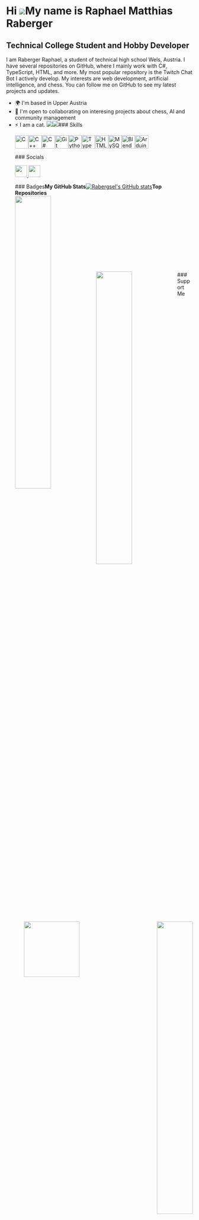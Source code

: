 Hi ![](https://user-images.githubusercontent.com/18350557/176309783-0785949b-9127-417c-8b55-ab5a4333674e.gif)My name is Raphael Matthias Raberger
 =================================================================================================================================================
Technical College Student and Hobby Developer
 --------------------------------------------- 

I am Raberger Raphael, a student of technical high school Wels, Austria. I have several repositories on GitHub, where I mainly work with C#, TypeScript, HTML, and more. My most popular repository is the Twitch Chat Bot I actively develop. My interests are web development, artificial intelligence, and chess. You can follow me on GitHub to see my latest projects and updates. 
* 🌍 I'm based in Upper Austria 
* 🤝 I'm open to collaborating on interesing projects about chess, AI and community management 
* ⚡ I am a cat.
<a href="https://www.github.com/Rabergsel" target="_blank" rel="noreferrer"><img src="https://img.shields.io/github/followers/Rabergsel?logo=github&style=for-the-badge&color=a855f7&labelColor=831843" /></a><a href="https://www.x.com/RabergerRaphael" target="_blank" rel="noreferrer"><img src="https://img.shields.io/twitter/follow/RabergerRaphael?logo=twitter&style=for-the-badge&color=a855f7&labelColor=831843" /></a>### Skills <p align="left"> <a href="https://docs.microsoft.com/en-us/cpp/?view=msvc-170" target="_blank" rel="noreferrer"><img src="https://raw.githubusercontent.com/danielcranney/readme-generator/main/public/icons/skills/c-colored.svg" width="36" height="36" alt="C" /></a><a href="https://docs.microsoft.com/en-us/cpp/?view=msvc-170" target="_blank" rel="noreferrer"><img src="https://raw.githubusercontent.com/danielcranney/readme-generator/main/public/icons/skills/cplusplus-colored.svg" width="36" height="36" alt="C++" /></a><a href="https://docs.microsoft.com/en-us/dotnet/csharp/" target="_blank" rel="noreferrer"><img src="https://raw.githubusercontent.com/danielcranney/readme-generator/main/public/icons/skills/csharp-colored.svg" width="36" height="36" alt="C#" /></a><a href="https://git-scm.com/" target="_blank" rel="noreferrer"><img src="https://raw.githubusercontent.com/danielcranney/readme-generator/main/public/icons/skills/git-colored.svg" width="36" height="36" alt="Git" /></a><a href="https://www.python.org/" target="_blank" rel="noreferrer"><img src="https://raw.githubusercontent.com/danielcranney/readme-generator/main/public/icons/skills/python-colored.svg" width="36" height="36" alt="Python" /></a><a href="https://www.typescriptlang.org/" target="_blank" rel="noreferrer"><img src="https://raw.githubusercontent.com/danielcranney/readme-generator/main/public/icons/skills/typescript-colored.svg" width="36" height="36" alt="TypeScript" /></a><a href="https://developer.mozilla.org/en-US/docs/Glossary/HTML5" target="_blank" rel="noreferrer"><img src="https://raw.githubusercontent.com/danielcranney/readme-generator/main/public/icons/skills/html5-colored.svg" width="36" height="36" alt="HTML5" /></a><a href="https://www.mysql.com/" target="_blank" rel="noreferrer"><img src="https://raw.githubusercontent.com/danielcranney/readme-generator/main/public/icons/skills/mysql-colored.svg" width="36" height="36" alt="MySQL" /></a><a href="https://www.blender.org/" target="_blank" rel="noreferrer"><img src="https://raw.githubusercontent.com/danielcranney/readme-generator/main/public/icons/skills/blender-colored.svg" width="36" height="36" alt="Blender" /></a><a href="https://store.arduino.cc/?gclid=Cj0KCQjw2eilBhCCARIsAG0Pf8uueBifykWcsSS4LPESeGQfxGVKJYnzV7bz471XfknQJy_1VINVWM8aAkLtEALw_wcB" target="_blank" rel="noreferrer"><img src="https://raw.githubusercontent.com/danielcranney/readme-generator/main/public/icons/skills/arduino-colored.svg" width="36" height="36" alt="Arduino" /></a> </p> ### Socials <p align="left"> <a href="https://www.github.com/Rabergsel" target="_blank" rel="noreferrer"> <picture> <source media="(prefers-color-scheme: dark)" srcset="https://raw.githubusercontent.com/danielcranney/readme-generator/main/public/icons/socials/github-dark.svg" /> <source media="(prefers-color-scheme: light)" srcset="https://raw.githubusercontent.com/danielcranney/readme-generator/main/public/icons/socials/github.svg" /> <img src="https://raw.githubusercontent.com/danielcranney/readme-generator/main/public/icons/socials/github.svg" width="32" height="32" /> </picture> </a> <a href="https://www.x.com/RabergerRaphael" target="_blank" rel="noreferrer"> <picture> <source media="(prefers-color-scheme: dark)" srcset="https://raw.githubusercontent.com/danielcranney/readme-generator/main/public/icons/socials/twitter-dark.svg" /> <source media="(prefers-color-scheme: light)" srcset="https://raw.githubusercontent.com/danielcranney/readme-generator/main/public/icons/socials/twitter.svg" /> <img src="https://raw.githubusercontent.com/danielcranney/readme-generator/main/public/icons/socials/twitter.svg" width="32" height="32" /> </picture> </a></p>### Badges<b>My GitHub Stats</b><a href="http://www.github.com/Rabergsel"><img src="https://github-readme-stats.vercel.app/api?username=Rabergsel&show_icons=true&hide=&count_private=true&title_color=0891b2&text_color=ffffff&icon_color=a855f7&bg_color=831843&hide_border=true&show_icons=true" alt="Rabergsel's GitHub stats" /></a><b>Top Repositories</b><div width="100%" align="center"><a href="https://github.com/Rabergsel/catzbottwitch" align="left"><img align="left" width="45%" src="https://github-readme-stats.vercel.app/api/pin/?username=Rabergsel&repo=catzbottwitch&title_color=0891b2&text_color=ffffff&icon_color=a855f7&bg_color=831843&hide_border=true&locale=en" /></a></div><br /><br /><br /><br /><br /><br /><br /><br /><br /><br /><br /><br /><div width="100%" align="center"><a href="https://github.com/Rabergsel/fireportal" align="left"><img align="left" width="45%" src="https://github-readme-stats.vercel.app/api/pin/?username=Rabergsel&repo=fireportal&title_color=0891b2&text_color=ffffff&icon_color=a855f7&bg_color=831843&hide_border=true&locale=en" /></a><a href="https://github.com/Rabergsel/lila" align="right"><img align="right" width="45%" src="https://github-readme-stats.vercel.app/api/pin/?username=Rabergsel&repo=lila&title_color=0891b2&text_color=ffffff&icon_color=a855f7&bg_color=831843&hide_border=true&locale=en" /></a></div>### Support Me<ul style="list-style-type: none; margin: 0;"><li style="display: inline-block; margin-right: 0.25rem;"><a href="https://www.buymeacoffee.com/raphaelraberger"><img src="https://cdn.buymeacoffee.com/buttons/v2/default-yellow.png" width="150"/></a></li></ul>
